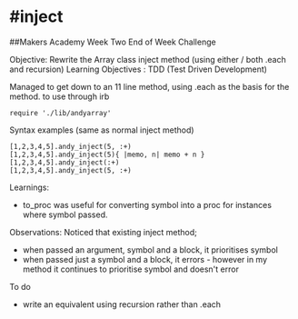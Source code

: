 #inject
======

##Makers Academy Week Two End of Week Challenge

Objective: Rewrite the Array class inject method (using either / both .each and recursion) 
Learning Objectives :  TDD (Test Driven Development)

Managed to get down to an 11 line method, using .each as the basis for the method.
to use through irb

```shell
require './lib/andyarray'
````

Syntax examples (same as normal inject method)
```
[1,2,3,4,5].andy_inject(5, :+)
[1,2,3,4,5].andy_inject(5){ |memo, n| memo + n }
[1,2,3,4,5].andy_inject(:+)
[1,2,3,4,5].andy_inject(5, :+)
```

Learnings:
- to_proc was useful for converting symbol into a proc for instances where symbol passed.

Observations:
  Noticed that existing inject method;
  - when passed an argument, symbol and a block, it prioritises symbol
  - when passed just a symbol and a block, it errors - however in my method it continues to prioritise symbol and doesn't error

To do
  - write an equivalent using recursion rather than .each
  
  
